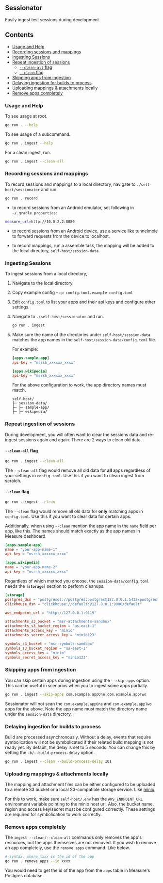 ## Sessionator <!-- omit in toc -->

Easily ingest test sessions during development.

## Contents <!-- omit in toc -->

- [Usage and Help](#usage-and-help)
- [Recording sessions and mappings](#recording-sessions-and-mappings)
- [Ingesting Sessions](#ingesting-sessions)
- [Repeat ingestion of sessions](#repeat-ingestion-of-sessions)
  - [`--clean-all` flag](#--clean-all-flag)
  - [`--clean` flag](#--clean-flag)
- [Skipping apps from ingestion](#skipping-apps-from-ingestion)
- [Delaying ingestion for builds to process](#delaying-ingestion-for-builds-to-process)
- [Uploading mappings \& attachments locally](#uploading-mappings--attachments-locally)
- [Remove apps completely](#remove-apps-completely)

### Usage and Help

To see usage at root.

```sh
go run . --help
```

To see usage of a subcommand.

```sh
go run . ingest --help
```
For a clean ingest, run.

```sh
go run . ingest --clean-all
```

### Recording sessions and mappings

To record sessions and mappings to a local directory, navigate to `./self-host/sessionator` and run

```sh
go run . record
```

* to record sessions from an Android emulator, set following in `~/.gradle.properties`:

```sh
measure_url=http://10.0.2.2:8080
```

* to record sessions from an Android device, use a service like [tunnelmole](https://tunnelmole.com/) to forward requests from the device to localhost.

* to record mappings, run a assemble task, the mapping will be added to the local directory, `self-host/session-data`.

### Ingesting Sessions

To ingest sessions from a local directory,

1. Navigate to the local directory
2. Copy example config - `cp config.toml.example config.toml`
3. Edit `config.toml` to list your apps and their api keys and configure other settings.
4. Navigate to `./self-host/sessionator` and run.

    ```sh
    go run . ingest
    ```

5. Make sure the name of the directories under `self-host/session-data` matches the app names in the `self-host/session-data/config.toml` file.

    For example:

    ```toml
    [apps.sample-app]
    api-key = "msrsh_xxxxxx_xxxx"

    [apps.wikipedia]
    api-key = "msrsh_xxxxxx_xxxx"
    ```

    For the above configuration to work, the app directory names must match.

    ```
    self-host/
    ├─ session-data/
    ├─ ├─ sample-app/
    ├─ ├─ wikipedia/
    ```

### Repeat ingestion of sessions

During development, you will often want to clear the sessions data and re-ingest sessions again and again. There are 2 ways to clean old data.

#### `--clean-all` flag

```sh
go run . ingest --clean-all
```

The `--clean-all` flag would remove all old data for **all** apps regardless of your settings in `config.toml`. Use this if you want to clean ingest from scratch.

#### `--clean` flag

```sh
go run . ingest --clean
```

The `--clean` flag would remove all old data for **only** matching apps in `config.toml`. Use this if you want to clear data for certain apps.

Additionally, when using `--clean` mention the app name in the `name` field per app, like this. The names should match exactly as the app names in Measure dashboard.

```toml
[apps.sample-app]
name = "your-app-name-1"
api-key = "msrsh_xxxxxx_xxxx"

[apps.wikipedia]
name = "your-app-name-2"
api-key = "msrsh_xxxxxx_xxxx"
```

Regardless of which method you choose, the `session-data/config.toml` needs the **`[storage]`** section to perform cleanups.

```toml
[storage]
postgres_dsn = "postgresql://postgres:postgres@127.0.0.1:5432/postgres"
clickhouse_dsn = "clickhouse://default:@127.0.0.1:9000/default"

aws_endpoint_url = "http://127.0.0.1:9119"

attachments_s3_bucket = "msr-attachments-sandbox"
attachments_s3_bucket_region = "us-east-1"
attachments_access_key = "minio"
attachments_secret_access_key = "minio123"

symbols_s3_bucket = "msr-symbols-sandbox"
symbols_s3_bucket_region = "us-east-1"
symbols_access_key = "minio"
symbols_secret_access_key = "minio123"
```

### Skipping apps from ingestion

You can skip certain apps during ingestion using the `--skip-apps` option. This can be useful in scenarios when you to ingest some apps partially.

```sh
go run . ingest --skip-apps com.example.appOne,com.example.appTwo
```

Sessionator will not scan the `com.example.appOne` and `com.example.appTwo` apps for the above. Note the app name must match the directory name under the `session-data` directory.

### Delaying ingestion for builds to process

Build are processed asynchronously. Without a delay, events that require symbolication will not be symbolicated if their related build mapping is
not ready yet. By default, the delay is set to 5 seconds. You can change this by setting the `-b/--build-process-delay` option.

```sh
go run . ingest --clean --build-process-delay 10s
```

### Uploading mappings & attachments locally

The mapping and attachment files can be either configured to be uploaded to a remote S3 bucket or a local S3-compatible storage service. Like [minio](https://min.io/).

For this to work, make sure `self-host/.env` has the `AWS_ENDPOINT_URL` environment variable pointing to the minio host url. Also, the bucket name, region and access key/secret must be configured correctly. These settings are required for symbolication to work correctly.

### Remove apps completely

The `ingest --clean/--clean-all` commands only removes the app's resources, but the apps themselves are not removed. If you wish to remove an app completely, use the `remove apps` command. Like below.

```sh
# syntax, where xxxx is the id of the app
go run . remove apps --id xxxx
```

You would need to get the id of the app from the `apps` table in Measure's Postgres database.
